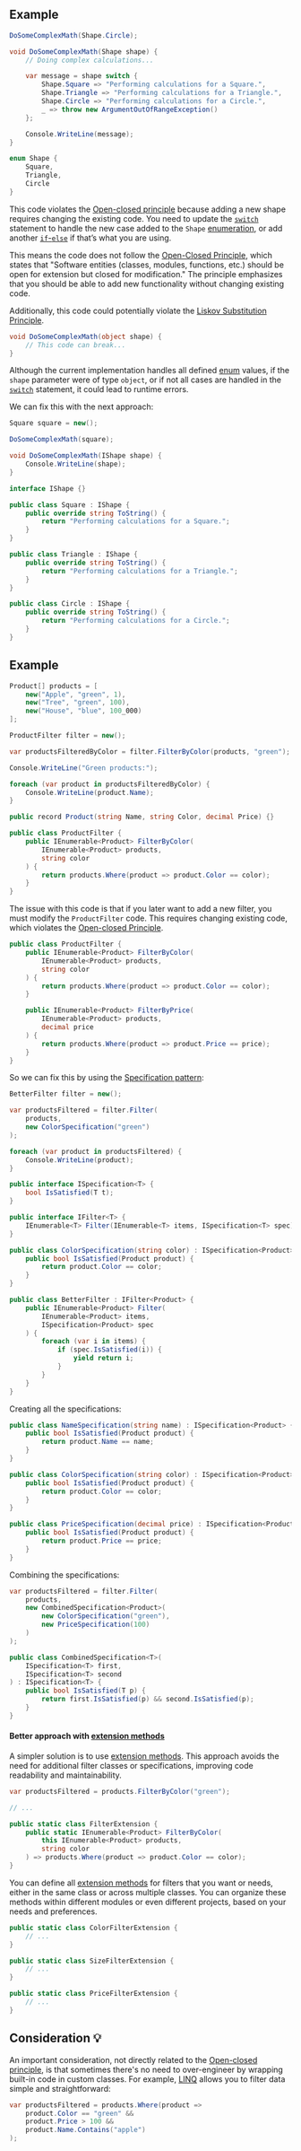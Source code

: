 ## Example

```csharp
DoSomeComplexMath(Shape.Circle);

void DoSomeComplexMath(Shape shape) {
	// Doing complex calculations...

    var message = shape switch {
        Shape.Square => "Performing calculations for a Square.",
        Shape.Triangle => "Performing calculations for a Triangle.",
        Shape.Circle => "Performing calculations for a Circle.",
        _ => throw new ArgumentOutOfRangeException()
    };

    Console.WriteLine(message);
}

enum Shape {
    Square,
    Triangle,
    Circle
}
```

This code violates the [Open-closed principle](https://en.wikipedia.org/wiki/Open–closed_principle) because adding a new shape requires changing the existing code. You need to update the [`switch`](https://learn.microsoft.com/en-us/dotnet/csharp/language-reference/statements/selection-statements) statement to handle the new case added to the `Shape` [enumeration](https://learn.microsoft.com/en-us/dotnet/csharp/language-reference/builtin-types/enum), or add another [`if`-`else`](https://learn.microsoft.com/en-us/dotnet/csharp/language-reference/statements/selection-statements) if that’s what you are using. 

This means the code does not follow the [Open-Closed Principle](https://en.wikipedia.org/wiki/Open–closed_principle), which states that "Software entities (classes, modules, functions, etc.) should be open for extension but closed for modification." The principle emphasizes that you should be able to add new functionality without changing existing code.

Additionally, this code could potentially violate the [Liskov Substitution Principle](https://en.wikipedia.org/wiki/Liskov_substitution_principle). 

```csharp
void DoSomeComplexMath(object shape) {
    // This code can break...
}
```

Although the current implementation handles all defined [enum](https://learn.microsoft.com/en-us/dotnet/csharp/language-reference/builtin-types/enum) values, if the `shape` parameter were of type `object`, or if not all cases are handled in the [`switch`](https://learn.microsoft.com/en-us/dotnet/csharp/language-reference/statements/selection-statements) statement, it could lead to runtime errors.

We can fix this with the next approach:

```csharp
Square square = new();

DoSomeComplexMath(square);

void DoSomeComplexMath(IShape shape) {
    Console.WriteLine(shape);
}

interface IShape {}

public class Square : IShape {
    public override string ToString() {
        return "Performing calculations for a Square.";
    }
}

public class Triangle : IShape {
    public override string ToString() {
        return "Performing calculations for a Triangle.";
    }
}

public class Circle : IShape {
    public override string ToString() {
        return "Performing calculations for a Circle.";
    }
}
```

## Example

```csharp
Product[] products = [
    new("Apple", "green", 1),
    new("Tree", "green", 100),
    new("House", "blue", 100_000)
];

ProductFilter filter = new();

var productsFilteredByColor = filter.FilterByColor(products, "green");

Console.WriteLine("Green products:");

foreach (var product in productsFilteredByColor) {
	Console.WriteLine(product.Name);
}

public record Product(string Name, string Color, decimal Price) {}

public class ProductFilter {
	public IEnumerable<Product> FilterByColor(
		IEnumerable<Product> products, 
		string color
	) {
		return products.Where(product => product.Color == color);
	}
}
```

The issue with this code is that if you later want to add a new filter, you must modify the `ProductFilter` code. This requires changing existing code, which violates the [Open-closed Principle](https://en.wikipedia.org/wiki/Open–closed_principle). 

```csharp
public class ProductFilter {
	public IEnumerable<Product> FilterByColor(
		IEnumerable<Product> products, 
		string color
	) {
		return products.Where(product => product.Color == color);
	}

	public IEnumerable<Product> FilterByPrice(
		IEnumerable<Product> products, 
		decimal price
	) {
		return products.Where(product => product.Price == price);
	}
}
```

So we can fix this by using the [Specification pattern](https://en.wikipedia.org/wiki/Specification_pattern):

```csharp
BetterFilter filter = new();

var productsFiltered = filter.Filter(
	products,
	new ColorSpecification("green")
);

foreach (var product in productsFiltered) {
	Console.WriteLine(product);
}

public interface ISpecification<T> {
	bool IsSatisfied(T t);
}

public interface IFilter<T> {
	IEnumerable<T> Filter(IEnumerable<T> items, ISpecification<T> spec);
}

public class ColorSpecification(string color) : ISpecification<Product> {
    public bool IsSatisfied(Product product) {
        return product.Color == color;
    }
}

public class BetterFilter : IFilter<Product> {
	public IEnumerable<Product> Filter(
        IEnumerable<Product> items,
        ISpecification<Product> spec
    ) {
		foreach (var i in items) {
			if (spec.IsSatisfied(i)) {
				yield return i;
			}
		}
	}
}
```

Creating all the specifications:

```csharp
public class NameSpecification(string name) : ISpecification<Product> {
    public bool IsSatisfied(Product product) {
        return product.Name == name;
    }
}

public class ColorSpecification(string color) : ISpecification<Product> {
    public bool IsSatisfied(Product product) {
        return product.Color == color;
    }
}

public class PriceSpecification(decimal price) : ISpecification<Product> {
    public bool IsSatisfied(Product product) {
        return product.Price == price;
    }
}
```

Combining the specifications:

```csharp
var productsFiltered = filter.Filter(
	products,
	new CombinedSpecification<Product>(
		new ColorSpecification("green"),
		new PriceSpecification(100)
	)
);

public class CombinedSpecification<T>(
	ISpecification<T> first, 
	ISpecification<T> second
) : ISpecification<T> {
	public bool IsSatisfied(T p) {
		return first.IsSatisfied(p) && second.IsSatisfied(p);
	}
}
```

#### Better approach with [extension methods](https://learn.microsoft.com/en-us/dotnet/csharp/programming-guide/classes-and-structs/extension-methods)

A simpler solution is to use [extension methods](https://learn.microsoft.com/en-us/dotnet/csharp/programming-guide/classes-and-structs/extension-methods). This approach avoids the need for additional filter classes or specifications, improving code readability and maintainability.

```csharp
var productsFiltered = products.FilterByColor("green");

// ...

public static class FilterExtension {
	public static IEnumerable<Product> FilterByColor(
        this IEnumerable<Product> products,
        string color
    ) => products.Where(product => product.Color == color);
}
```

You can define all [extension methods](https://learn.microsoft.com/en-us/dotnet/csharp/programming-guide/classes-and-structs/extension-methods) for filters that you want or needs, either in the same class or across multiple classes. You can organize these methods within different modules or even different projects, based on your needs and preferences.

```csharp
public static class ColorFilterExtension {
	// ...
}

public static class SizeFilterExtension {
	// ...
}

public static class PriceFilterExtension {
	// ...
}
```

## Consideration 💡

An important consideration, not directly related to the [Open-closed principle](https://en.wikipedia.org/wiki/Open%E2%80%93closed_principle), is that sometimes there's no need to over-engineer by wrapping built-in code in custom classes. For example, [LINQ](https://learn.microsoft.com/en-us/dotnet/csharp/programming-guide/concepts/linq/introduction-to-linq-queries) allows you to filter data simple and straightforward:

```csharp
var productsFiltered = products.Where(product => 
	product.Color == "green" && 
	product.Price > 100 &&
	product.Name.Contains("apple")
);
```